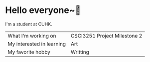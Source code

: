 # Hello everyone~👋
I'm a student at CUHK.
<table>
    <tr>
        <td>What I'm working on</td>
        <td>CSCI3251 Project Milestone 2</td>
    </tr>
    <tr>
        <td>My interested in learning</td>
        <td>Art</td>
    </tr>
    <tr>
        <td>My favorite hobby</td>
        <td>Writting</td>
    </tr>
</table>
